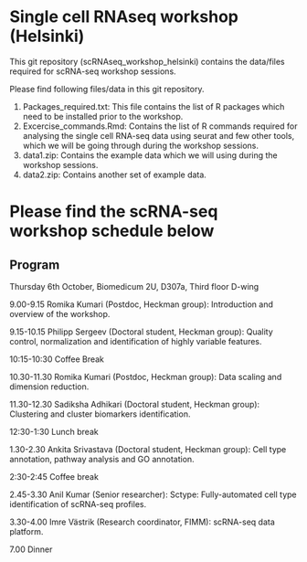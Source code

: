 # Single cell RNAseq workshop (Helsinki) 
This git repository (scRNAseq_workshop_helsinki) contains the data/files required for scRNA-seq workshop sessions.

Please find following files/data in this git repository.

1. Packages_required.txt: This file contains the list of R packages which need to be installed prior to the workshop. 
2. Excercise_commands.Rmd: Contains the list of R commands required for analysing the single cell RNA-seq data using seurat and few other tools, which we will be going through during the workshop sessions.
3. data1.zip: Contains the example data which we will using during the workshop sessions.
4. data2.zip: Contains another set of example data.


# Please find the scRNA-seq workshop schedule below

## Program 
Thursday 6th October, Biomedicum 2U, D307a, Third floor D-wing

9.00-9.15 Romika Kumari (Postdoc, Heckman group): Introduction and overview of the workshop.

9.15-10.15 Philipp Sergeev (Doctoral student, Heckman group): Quality control, normalization and identification of highly variable features.

10:15-10:30 Coffee Break

10.30-11.30 Romika Kumari (Postdoc, Heckman group): Data scaling and dimension reduction.

11.30-12.30 Sadiksha Adhikari (Doctoral student, Heckman group): Clustering and cluster biomarkers identification.

12:30-1:30 Lunch break

1.30-2.30 Ankita Srivastava (Doctoral student, Heckman group): Cell type annotation, pathway analysis and GO annotation.

2:30-2:45 Coffee break

2.45-3.30 Anil Kumar (Senior researcher): Sctype: Fully-automated cell type identification of scRNA-seq profiles.

3.30-4.00 Imre Västrik (Research coordinator, FIMM): scRNA-seq data platform.


7.00 Dinner

